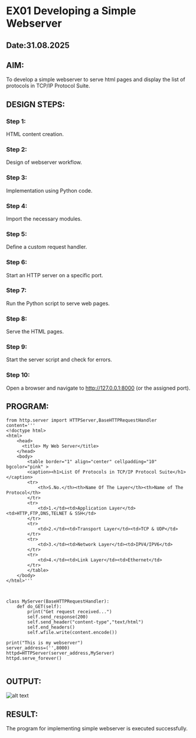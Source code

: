# EX01 Developing a Simple Webserver
## Date:31.08.2025

## AIM:
To develop a simple webserver to serve html pages and display the list of protocols in TCP/IP Protocol Suite.

## DESIGN STEPS:
### Step 1: 
HTML content creation.

### Step 2:
Design of webserver workflow.

### Step 3:
Implementation using Python code.

### Step 4:
Import the necessary modules.

### Step 5:
Define a custom request handler.

### Step 6:
Start an HTTP server on a specific port.

### Step 7:
Run the Python script to serve web pages.

### Step 8:
Serve the HTML pages.

### Step 9:
Start the server script and check for errors.

### Step 10:
Open a browser and navigate to http://127.0.0.1:8000 (or the assigned port).

## PROGRAM:
```
from http.server import HTTPServer,BaseHTTPRequestHandler
content='''
<!doctype html>
<html>
    <head>
      <title> My Web Server</title>
    </head>
    <body>
        <table border="1" align="center" cellpadding="10" bgcolor="pink" >
        <caption><h1>List Of Protocols in TCP/IP Protocol Suite</h1></caption>
        <tr>
            <th>S.No.</th><th>Name Of The Layer</th><th>Name of The Protocol</th>
        </tr>
        <tr>
            <td>1.</td><td>Application Layer</td><td>HTTP,FTP,DNS,TELNET & SSH</td>
        </tr>
        <tr>
            <td>2.</td><td>Transport Layer</td><td>TCP & UDP</td>
        </tr>
        <tr>
            <td>3.</td><td>Network Layer</td><td>IPV4/IPV6</td>
        </tr>
        <tr>
            <td>4.</td><td>Link Layer</td><td>Ethernet</td>
        </tr>
        </table>
    </body>
</html>'''


    
class MyServer(BaseHTTPRequestHandler):
    def do_GET(self):
        print("Get request received...")
        self.send_response(200)
        self.send_header("content-type","text/html")
        self.end_headers()
        self.wfile.write(content.encode())

print("This is my webserver")
server_address=('',8000)
httpd=HTTPServer(server_address,MyServer)
httpd.serve_forever()


```

## OUTPUT:

![alt text](image-1.png)


## RESULT:
The program for implementing simple webserver is executed successfully.
